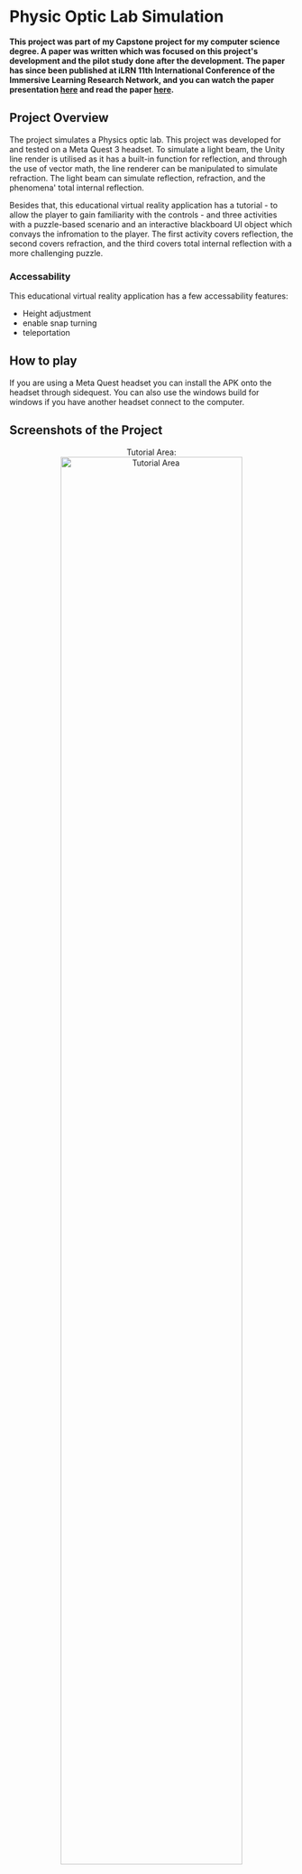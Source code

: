 # Physic Optic Lab Simulation
 
<b>This project was part of my Capstone project for my computer science degree. A paper was written which was focused on this project's development and the pilot study done after the development. The paper has since been published at iLRN 11th International Conference of the Immersive Learning Research Network, and you can watch the paper presentation [here](https://www.youtube.com/watch?v=VyETcYL4Orw&list=PLKNj_u8IflVGLg8gduvsoShDAp3FIimMw&index=53) and read the paper [here](https://publications.immersivelrn.org/index.php/practitioner/article/view/411). </b>

<h2>Project Overview</h2>

The project simulates a Physics optic lab. This project was developed for and tested on a Meta Quest 3 headset. To simulate a light beam, the Unity line render is utilised as it has a built-in function for reflection, and through the use of vector math, the line renderer can be manipulated to simulate refraction. The light beam can simulate reflection, refraction, and the phenomena' total internal reflection. 

Besides that, this educational virtual reality application has a tutorial - to allow the player to gain familiarity with the controls - and three activities with a puzzle-based scenario and an interactive blackboard UI object which convays the infromation to the player. The first activity covers reflection, the second covers refraction, and the third covers total internal reflection with a more challenging puzzle.

<h3>Accessability</h3>

This educational virtual reality application has a few accessability features:
- Height adjustment
- enable snap turning
- teleportation

<h2>How to play</h2>

If you are using a Meta Quest headset you can install the APK onto the headset through sidequest. You can also use the windows build for windows if you have another headset connect to the computer.


<h2>Screenshots of the Project</h2>

<p align="center">
Tutorial Area: <br/>
<img src="https://i.imgur.com/fW1BKN1.png" height="80%" width="80%" alt="Tutorial Area"/>
<br />
<br />
Activity One Complete: <br/>
<img src="https://i.imgur.com/fW1BKN1.png" height="80%" width="80%" alt="Activity One Complete"/>
<br />
<br />
Activity Two: <br/>
<img src="https://i.imgur.com/y5kJ9nd.png" height="80%" width="80%" alt="Activity Three"/>
<br />
<br />
Activity Three: <br/>
<img src="https://i.imgur.com/ilH1GNO.png" height="80%" width="80%" alt="Activity Three"/>
<br />
<br />
Light Reflection Early Development: <br/>
<img src="https://i.imgur.com/HRLTjiu.jpeg" height="80%" width="80%" alt="Light Reflection"/>
<br />
<br />
Light Refraction Early Development: <br/>
<img src="https://i.imgur.com/o0lQKJM.jpeg" height="80%" width="80%" alt="Light Refraction Early Development"/>
<br />
<br />
Total Internal Reflection Early Development: <br/>
<img src="https://i.imgur.com/wXXQg7G.jpeg" height="80%" width="80%" alt="Total Internal Reflection Early Development"/>
<br />
<br />
</p>
